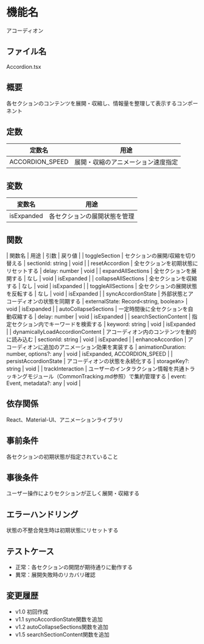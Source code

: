 # 機能名
アコーディオン

## ファイル名
Accordion.tsx

## 概要
各セクションのコンテンツを展開・収縮し、情報量を整理して表示するコンポーネント

## 定数
| 定数名         | 用途                           |
| -------------- | ------------------------------ |
| ACCORDION_SPEED| 展開・収縮のアニメーション速度指定      |

## 変数
| 変数名         | 用途                           |
| -------------- | ------------------------------ |
| isExpanded     | 各セクションの展開状態を管理             |

## 関数
| 関数名                     | 用途                                          | 引数                                  | 戻り値  |
| toggleSection              | セクションの展開/収縮を切り替える                | sectionId: string                     | void    |
| resetAccordion             | 全セクションを初期状態にリセットする             | delay: number                         | void    |
| expandAllSections          | 全セクションを展開する                         | なし                                                        | void        | isExpanded                   |
| collapseAllSections        | 全セクションを収縮する                         | なし                                                        | void        | isExpanded                   |
| toggleAllSections          | 全セクションの展開状態を反転する                | なし                                                        | void        | isExpanded                   |
| syncAccordionState         | 外部状態とアコーディオンの状態を同期する          | externalState: Record<string, boolean>                      | void        | isExpanded                   |
| autoCollapseSections       | 一定時間後に全セクションを自動収縮する           | delay: number                                               | void        | isExpanded                   |
| searchSectionContent       | 指定セクション内でキーワードを検索する           | keyword: string                                             | void        | isExpanded                   |
| dynamicallyLoadAccordionContent | アコーディオン内のコンテンツを動的に読み込む     | sectionId: string                                           | void        | isExpanded                   |
| enhanceAccordion           | アコーディオンに追加のアニメーション効果を実装する | animationDuration: number, options?: any                      | void        | isExpanded, ACCORDION_SPEED  |
| persistAccordionState      | アコーディオンの状態を永続化する                | storageKey?: string                   | void    |
| trackInteraction           | ユーザーのインタラクション情報を共通トラッキングモジュール（CommonTracking.md参照）で集約管理する | event: Event, metadata?: any | void   |

## 依存関係
React、Material-UI、アニメーションライブラリ

## 事前条件
各セクションの初期状態が指定されていること

## 事後条件
ユーザー操作によりセクションが正しく展開・収縮する

## エラーハンドリング
状態の不整合発生時は初期状態にリセットする

## テストケース
- 正常：各セクションの開閉が期待通りに動作する
- 異常：展開失敗時のリカバリ確認

## 変更履歴
- v1.0 初回作成  
- v1.1 syncAccordionState関数を追加  
- v1.2 autoCollapseSections関数を追加  
- v1.5 searchSectionContent関数を追加
